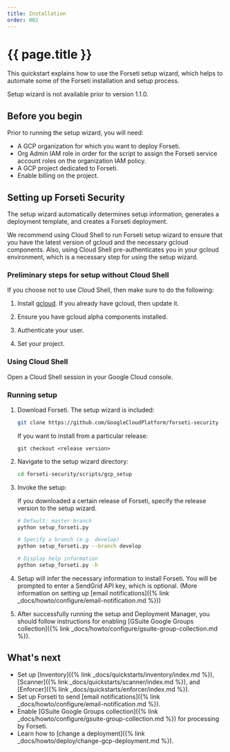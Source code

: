 ```yaml
---
title: Installation
order: 002
---
```

# {{ page.title }}

This quickstart explains how to use the Forseti setup wizard, which helps to 
automate some of the Forseti installation and setup process.

Setup wizard is not available prior to version 1.1.0.

## Before you begin

Prior to running the setup wizard, you will need:

  - A GCP organization for which you want to deploy Forseti.
  - Org Admin IAM role in order for the script to assign the Forseti 
  service account roles on the organization IAM policy.
  - A GCP project dedicated to Forseti.
  - Enable billing on the project.


## Setting up Forseti Security

The setup wizard automatically determines setup information, generates a 
deployment template, and creates a Forseti deployment.

We recommend using Cloud Shell to run Forseti setup wizard to ensure 
that you have the latest version of gcloud and the necessary gcloud components.
Also, using Cloud Shell pre-authenticates you in your gcloud environment, 
which is a necessary step for using the setup wizard.

### Preliminary steps for setup without Cloud Shell

If you choose not to use Cloud Shell, then make sure to do the following:

  1. Install [gcloud](https://cloud.google.com/sdk/downloads). If you already have 
     gcloud, then update it.
     
  1. Ensure you have gcloud alpha components installed.
  
  1. Authenticate your user.
     
  1. Set your project.

### Using Cloud Shell

Open a Cloud Shell session in your Google Cloud console.

### Running setup

  1. Download Forseti. The setup wizard is included:
  
      ```bash
      git clone https://github.com/GoogleCloudPlatform/forseti-security
      ```
      
      If you want to install from a particular release:
      
      ```
      git checkout <release version>
      ```

  1. Navigate to the setup wizard directory:
  
      ```bash
      cd forseti-security/scripts/gcp_setup
      ```

  1. Invoke the setup:
  
      If you downloaded a certain release of Forseti, specify the release version
      to the setup wizard.
     
      ```bash
      # Default: master branch
      python setup_forseti.py
      
      # Specify a branch (e.g. develop)
      python setup_forseti.py --branch develop
      
      # Display help information
      python setup_forseti.py -h
      ```

  1. Setup will infer the necessary information to install Forseti. You will be 
     prompted to enter a SendGrid API key, which is optional. (More information 
     on setting up  [email notifications]({% link _docs/howto/configure/email-notification.md %}))

  1. After successfully running the setup and Deployment Manager, you should 
     follow instructions for enabling [GSuite Google Groups collection]({% link _docs/howto/configure/gsuite-group-collection.md %}).

## What's next

  - Set up [Inventory]({% link _docs/quickstarts/inventory/index.md %}),
  [Scanner]({% link _docs/quickstarts/scanner/index.md %}),
  and [Enforcer]({% link _docs/quickstarts/enforcer/index.md %}).
  - Set up Forseti to send [email notifications]({% link _docs/howto/configure/email-notification.md %}).
  - Enable [GSuite Google Groups collection]({% link _docs/howto/configure/gsuite-group-collection.md %})
  for processing by Forseti.
  - Learn how to [change a deployment]({% link _docs/howto/deploy/change-gcp-deployment.md %}).

